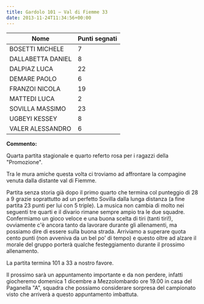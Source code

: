 ```yaml
---
title: Gardolo 101 – Val di Fiemme 33
date: 2013-11-24T11:34:56+00:00
---
```

| **Nome** | **Punti segnati** |
| -------- | ----------------- |
| BOSETTI MICHELE | 7 |
| DALLABETTA DANIEL | 8 |
| DALPIAZ LUCA | 22 |
| DEMARE PAOLO | 6 |
| FRANZOI NICOLA | 19 |
| MATTEDI LUCA | 2 |
| SOVILLA MASSIMO | 23 |
| UGBEYI KESSEY | 8 |
| VALER ALESSANDRO | 6 |

**Commento:**

Quarta partita stagionale e quarto referto rosa per i ragazzi della "Promozione".

Tra le mura amiche questa volta ci troviamo ad affrontare la compagine venuta dalla distante val di Fiemme.

Partita senza storia già dopo il primo quarto che termina col punteggio di 28 a 9 grazie soprattutto ad un perfetto Sovilla dalla lunga distanza (a fine partita 23 punti per lui con 5 triple). La musica non cambia di molto nei seguenti tre quarti e il divario rimane sempre ampio tra le due squadre. Confermiamo un gioco veloce e una buona scelta di tiri (tanti tiri!), ovviamente c'è ancora tanto da lavorare durante gli allenamenti, ma possiamo dire di essere sulla buona strada. Arriviamo a superare quota cento punti (non avveniva da un bel po' di tempo) e questo oltre ad alzare il morale del gruppo porterà qualche festeggiamento durante il prossimo allenamento.

La partita termina 101 a 33 a nostro favore.

Il prossimo sarà un appuntamento importante e da non perdere, infatti giocheremo domenica 1 dicembre a Mezzolombardo ore 19.00 in casa del Paganella "A", squadra che possiamo considerare sorpresa del campionato visto che arriverà a questo appuntamento imbattuta.